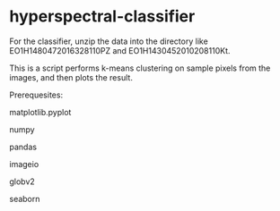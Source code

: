 # hyperspectral-classifier

For the classifier, unzip the data into the directory like EO1H1480472016328110PZ and EO1H1430452010208110Kt.

This is a script performs k-means clustering on sample pixels from the images, and then plots the result.

Prerequesites:

matplotlib.pyplot 

numpy 

pandas 

imageio 

globv2 

seaborn
